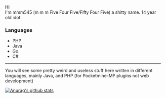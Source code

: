 Hi\
I'm mmm545 (m m m Five Four Five/Fifty Four Five) a shitty name. 14 year old idot.
### Languages
- PHP
- Java
- Go
- C#
---
You will see some pretty weird and useless stuff here written in different languages, mainly Java, and PHP (for Pocketmine-MP plugins not web development)

[![Anurag's github stats](https://github-readme-stats.vercel.app/api?username=mmm545&theme=nord)](https://github.com/anuraghazra/github-readme-stats)
